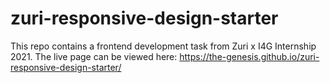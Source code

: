 # zuri-responsive-design-starter
 
 This repo contains a frontend development task from Zuri x I4G Internship 2021. The live page can be viewed here: https://the-genesis.github.io/zuri-responsive-design-starter/